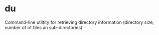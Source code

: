 # du

Command-line utiltity for retrieving directory information (directory size, number of of files an sub-directories) 

